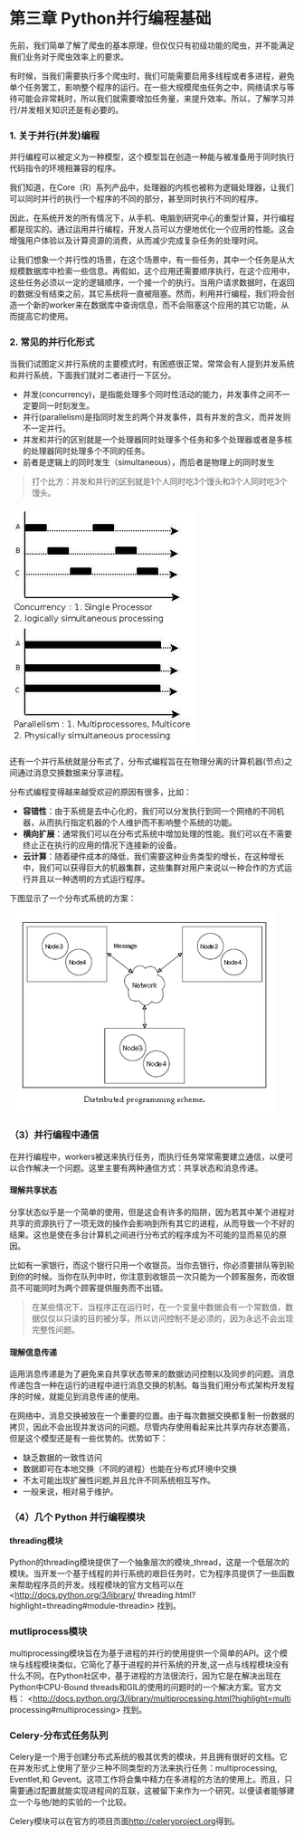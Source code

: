# 第三章 Python并行编程基础

先前，我们简单了解了爬虫的基本原理，但仅仅只有初级功能的爬虫，并不能满足我们业务对于爬虫效率上的要求。

有时候，当我们需要执行多个爬虫时，我们可能需要启用多线程或者多进程，避免单个任务罢工，影响整个程序的运行。在一些大规模爬虫任务之中，网络请求与等待可能会非常耗时，所以我们就需要增加任务量，来提升效率。所以，了解学习并行/并发相关知识还是有必要的。

### 1. 关于并行(并发)编程
并行编程可以被定义为一种模型，这个模型旨在创造一种能与被准备用于同时执行代码指令的环境相兼容的程序。

我们知道，在Core（R）系列产品中，处理器的内核也被称为逻辑处理器，让我们可以同时并行的执行一个程序的不同的部分，甚至同时执行不同的程序。

因此，在系统开发的所有情况下，从手机、电脑到研究中心的重型计算，并行编程都是现实的。通过运用并行编程，开发人员可以方便地优化一个应用的性能。这会增强用户体验以及计算资源的消费，从而减少完成复杂任务的处理时间。

让我们想象一个并行性的场景，在这个场景中，有一些任务，其中一个任务是从大规模数据库中检索一些信息。再假如，这个应用还需要顺序执行，在这个应用中，这些任务必须以一定的逻辑顺序，一个接一个的执行。当用户请求数据时，在返回的数据没有结束之前，其它系统将一直被阻塞。然而，利用并行编程，我们将会创造一个新的worker来在数据库中查询信息，而不会阻塞这个应用的其它功能，从而提高它的使用。

### 2. 常见的并行化形式
当我们试图定义并行系统的主要模式时，有困惑很正常。常常会有人提到并发系统和并行系统，下面我们就对二者进行一下区分。

- 并发(concurrency)，是指能处理多个同时性活动的能力，并发事件之间不一定要同一时刻发生。
- 并行(parallelism)是指同时发生的两个并发事件，具有并发的含义，而并发则不一定并行。
- 并发和并行的区别就是一个处理器同时处理多个任务和多个处理器或者是多核的处理器同时处理多个不同的任务。
- 前者是逻辑上的同时发生（simultaneous），而后者是物理上的同时发生

>打个比方：并发和并行的区别就是1个人同时吃3个馒头和3个人同时吃3个馒头。

![](/assets/并发与并行区别.jpg)

还有一个并行系统就是分布式了，分布式编程旨在在物理分离的计算机器(节点)之间通过消息交换数据来分享进程。

分布式编程变得越来越受欢迎的原因有很多，比如：

* **容错性**：由于系统是去中心化的，我们可以分发执行到同一个网络的不同机器，从而执行指定机器的个人维护而不影响整个系统的功能。
* **横向扩展**：通常我们可以在分布式系统中增加处理的性能。我们可以在不需要终止正在执行的应用的情况下连接新的设备。
* **云计算**：随着硬件成本的降低，我们需要这种业务类型的增长，在这种增长中，我们可以获得巨大的机器集群，这些集群对用户来说以一种合作的方式运行并且以一种透明的方式运行程序。

下图显示了一个分布式系统的方案：

![](https://github.com/Voidly/Img/blob/master/Parallel%20Programming%20with%20Python/Chapter%201/Distributed%20programming%20scheme.png?raw=true)

### （3）并行编程中通信
在并行编程中，workers被送来执行任务，而执行任务常常需要建立通信，以便可以合作解决一个问题。这里主要有两种通信方式：共享状态和消息传递。

#### 理解共享状态
分享状态似乎是一个简单的使用，但是这会有许多的陷阱，因为若其中某个进程对共享的资源执行了一项无效的操作会影响到所有其它的进程，从而导致一个不好的结果。这也是使在多台计算机之间进行分布式的程序成为不可能的显而易见的原因。

比如有一家银行，而这个银行只用一个收银员。当你去银行，你必须要排队等到轮到你的时候。当你在队列中时，你注意到收银员一次只能为一个顾客服务，而收银员不可能同时为两个顾客提供服务而不出错。

> 在某些情况下，当程序正在运行时，在一个变量中数据会有一个常数值，数据仅仅以只读的目的被分享。所以访问控制不是必须的，因为永远不会出现完整性问题。

#### 理解信息传递
运用消息传递是为了避免来自共享状态带来的数据访问控制以及同步的问题。消息传递包含一种在运行的进程中进行消息交换的机制。每当我们用分布式架构开发程序的时候，就能见到消息传递的使用。

在网络中，消息交换被放在一个重要的位置。由于每次数据交换都复制一份数据的拷贝，因此不会出现并发访问的问题。尽管内存使用看起来比共享内存状态要高，但是这个模型还是有一些优势的。优势如下：

* 缺乏数据的一致性访问
* 数据即可在本地交换（不同的进程）也能在分布式环境中交换
* 不太可能出现扩展性问题,并且允许不同系统相互写作。
* 一般来说，相对易于维护。

### （4）几个 Python 并行编程模块
#### threading模块
Python的threading模块提供了一个抽象层次的模块_thread，这是一个低层次的模块。当开发一个基于线程的并行系统的艰巨任务时，它为程序员提供了一些函数来帮助程序员的开发。线程模块的官方文档可以在 <http://docs.python.org/3/library/
threading.html?highlight=threading#module-threadin> 找到。

### mutliprocess模块
multiprocessing模块旨在为基于进程的并行的使用提供一个简单的API。这个模块与线程模块类似，它简化了基于进程的并行系统的开发,这一点与线程模块没有什么不同。在Python社区中，基于进程的方法很流行，因为它是在解决出现在Python中CPU-Bound threads和GIL的使用的问题时的一个解决方案。官方文档： <http://docs.python.org/3/library/multiprocessing.html?highlight=multi
processing#multiprocessing> 找到。


### Celery-分布式任务队列
Celery是一个用于创建分布式系统的极其优秀的模块，并且拥有很好的文档。它在并发形式上使用了至少三种不同类型的方法来执行任务：multiprocessing, Eventlet,和 Gevent。这项工作将会集中精力在多进程的方法的使用上。而且，只需要通过配置就能实现进程间的互联，这被留下来作为一个研究，以便读者能够建立一个与他/她的实验的一个比较。

Celery模块可以在官方的项目页面<http://celeryproject.org>得到。